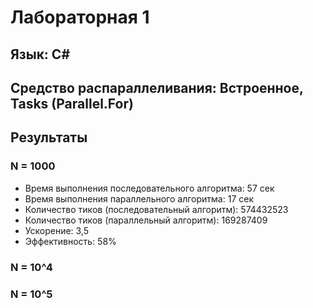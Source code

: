 # Лабораторная 1

## Язык: C#
## Средство распараллеливания: Встроенное, Tasks (Parallel.For)

## Результаты

### N = 1000

 * Время выполнения последовательного алгоритма: 57 сек
 * Время выполнения параллельного алгоритма: 17 сек
 * Количество тиков (последовательный алгоритм): 574432523
 * Количество тиков (параллельный алгоритм): 169287409
 * Ускорение: 3,5
 * Эффективность: 58%

### N = 10^4

### N = 10^5